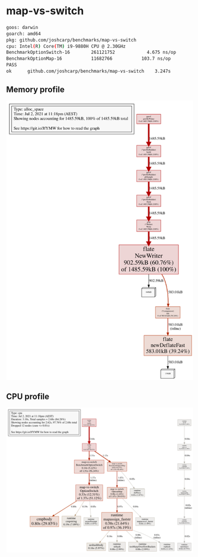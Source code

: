 # map-vs-switch
```bash
goos: darwin
goarch: amd64
pkg: github.com/joshcarp/benchmarks/map-vs-switch
cpu: Intel(R) Core(TM) i9-9880H CPU @ 2.30GHz
BenchmarkOptionSwitch-16    	261121752	         4.675 ns/op
BenchmarkOptionMap-16       	11682766	       103.7 ns/op
PASS
ok  	github.com/joshcarp/benchmarks/map-vs-switch	3.247s
```
## Memory profile
![](mem.svg)
## CPU profile
![](cpu.svg)
